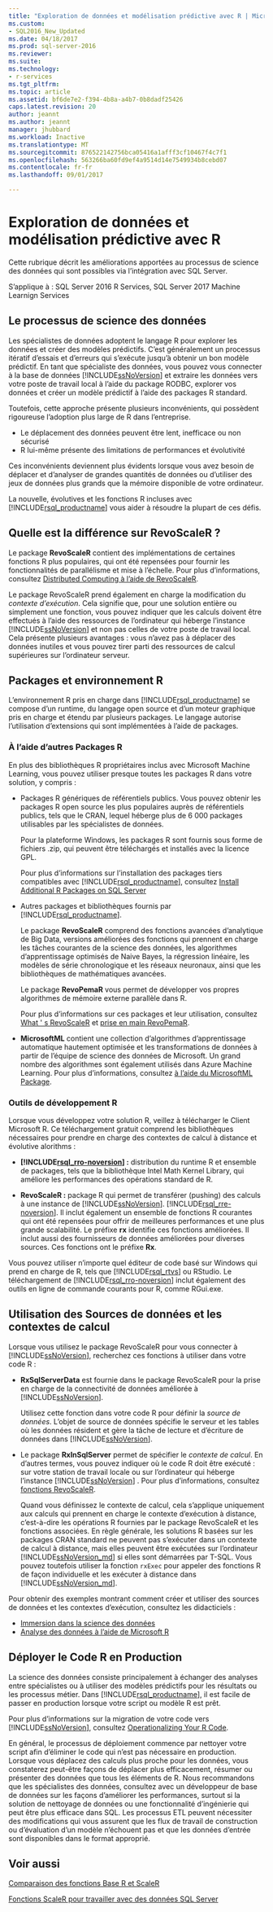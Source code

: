```yaml
---
title: "Exploration de données et modélisation prédictive avec R | Microsoft Docs"
ms.custom:
- SQL2016_New_Updated
ms.date: 04/18/2017
ms.prod: sql-server-2016
ms.reviewer: 
ms.suite: 
ms.technology:
- r-services
ms.tgt_pltfrm: 
ms.topic: article
ms.assetid: bf6de7e2-f394-4b8a-a4b7-0b8dadf25426
caps.latest.revision: 20
author: jeannt
ms.author: jeannt
manager: jhubbard
ms.workload: Inactive
ms.translationtype: MT
ms.sourcegitcommit: 876522142756bca05416a1afff3cf10467f4c7f1
ms.openlocfilehash: 563266ba60fd9ef4a9514d14e7549934b8cebd07
ms.contentlocale: fr-fr
ms.lasthandoff: 09/01/2017

---
```

# <a name="data-exploration-and-predictive-modeling-with-r"></a>Exploration de données et modélisation prédictive avec R

Cette rubrique décrit les améliorations apportées au processus de science des données qui sont possibles via l’intégration avec SQL Server.

S’applique à : SQL Server 2016 R Services, SQL Server 2017 Machine Learnign Services

## <a name="the-data-science-process"></a>Le processus de science des données

Les spécialistes de données adoptent le langage R pour explorer les données et créer des modèles prédictifs. C’est généralement un processus itératif d’essais et d’erreurs qui s’exécute jusqu’à obtenir un bon modèle prédictif. En tant que spécialiste des données, vous pouvez vous connecter à la base de données [!INCLUDE[ssNoVersion](../../includes/ssnoversion-md.md)] et extraire les données vers votre poste de travail local à l’aide du package RODBC, explorer vos données et créer un modèle prédictif à l’aide des packages R standard.

Toutefois, cette approche présente plusieurs inconvénients, qui possèdent rigoureuse l’adoption plus large de R dans l’entreprise. 

+ Le déplacement des données peuvent être lent, inefficace ou non sécurisé
+ R lui-même présente des limitations de performances et évolutivité

Ces inconvénients deviennent plus évidents lorsque vous avez besoin de déplacer et d’analyser de grandes quantités de données ou d’utiliser des jeux de données plus grands que la mémoire disponible de votre ordinateur.

La nouvelle, évolutives et les fonctions R incluses avec [!INCLUDE[rsql_productname](../../includes/rsql-productname-md.md)] vous aider à résoudre la plupart de ces défis. 

## <a name="whats-different-about-revoscaler"></a>Quelle est la différence sur RevoScaleR ?

Le package **RevoScaleR** contient des implémentations de certaines fonctions R plus populaires, qui ont été repensées pour fournir les fonctionnalités de parallélisme et mise à l’échelle. Pour plus d’informations, consultez [Distributed Computing à l’aide de RevoScaleR](https://msdn.microsoft.com/microsoft-r/scaler-distributed-computing).

Le package RevoScaleR prend également en charge la modification du *contexte d’exécution*. Cela signifie que, pour une solution entière ou simplement une fonction, vous pouvez indiquer que les calculs doivent être effectués à l’aide des ressources de l’ordinateur qui héberge l’instance [!INCLUDE[ssNoVersion](../../includes/ssnoversion-md.md)] et non pas celles de votre poste de travail local. Cela présente plusieurs avantages : vous n’avez pas à déplacer des données inutiles et vous pouvez tirer parti des ressources de calcul supérieures sur l’ordinateur serveur.

## <a name="r-environment-and-packages"></a>Packages et environnement R

L’environnement R pris en charge dans [!INCLUDE[rsql_productname](../../includes/rsql-productname-md.md)] se compose d’un runtime, du langage open source et d’un moteur graphique pris en charge et étendu par plusieurs packages. Le langage autorise l’utilisation d’extensions qui sont implémentées à l’aide de packages.  

### <a name="using-other-r-packages"></a>À l’aide d’autres Packages R

En plus des bibliothèques R propriétaires inclus avec Microsoft Machine Learning, vous pouvez utiliser presque toutes les packages R dans votre solution, y compris :

+ Packages R génériques de référentiels publics. Vous pouvez obtenir les packages R open source les plus populaires auprès de référentiels publics, tels que le CRAN, lequel héberge plus de 6 000 packages utilisables par les spécialistes de données.
  
  Pour la plateforme Windows, les packages R sont fournis sous forme de fichiers .zip, qui peuvent être téléchargés et installés avec la licence GPL.  
  
  Pour plus d’informations sur l’installation des packages tiers compatibles avec [!INCLUDE[rsql_productname](../../includes/rsql-productname-md.md)], consultez [Install Additional R Packages on SQL Server](../../advanced-analytics/r/install-additional-r-packages-on-sql-server.md)  
  
+ Autres packages et bibliothèques fournis par [!INCLUDE[rsql_productname](../../includes/rsql-productname-md.md)].   
  
     Le package **RevoScaleR** comprend des fonctions avancées d’analytique de Big Data, versions améliorées des fonctions qui prennent en charge les tâches courantes de la science des données, les algorithmes d’apprentissage optimisés de Naive Bayes, la régression linéaire, les modèles de série chronologique et les réseaux neuronaux, ainsi que les bibliothèques de mathématiques avancées.  
  
     Le package **RevoPemaR** vous permet de développer vos propres algorithmes de mémoire externe parallèle dans R.  
  
     Pour plus d’informations sur ces packages et leur utilisation, consultez [What ' s RevoScaleR](https://msdn.microsoft.com/microsoft-r/scaler-user-guide-introduction) et [prise en main RevoPemaR](https://msdn.microsoft.com/microsoft-r/pemar-getting-started). 

+ **MicrosoftML** contient une collection d’algorithmes d’apprentissage automatique hautement optimisée et les transformations de données à partir de l’équipe de science des données de Microsoft. Un grand nombre des algorithmes sont également utilisés dans Azure Machine Learning. Pour plus d’informations, consultez [à l’aide du MicrosoftML Package](../../advanced-analytics/using-the-microsoftml-package.md).

### <a name="r-development-tools"></a>Outils de développement R

Lorsque vous développez votre solution R, veillez à télécharger le Client Microsoft R. Ce téléchargement gratuit comprend les bibliothèques nécessaires pour prendre en charge des contextes de calcul à distance et évolutive alorithms :

+ **[!INCLUDE[rsql_rro-noversion](../../includes/rsql-rro-noversion-md.md)] :** distribution du runtime R et ensemble de packages, tels que la bibliothèque Intel Math Kernel Library, qui améliore les performances des opérations standard de R.  
  
+ **RevoScaleR :** package R qui permet de transférer (pushing) des calculs à une instance de [!INCLUDE[ssNoVersion](../../includes/ssnoversion-md.md)]. [!INCLUDE[rsql_rre-noversion](../../includes/rsql-rre-noversion-md.md)]. Il inclut également un ensemble de fonctions R courantes qui ont été repensées pour offrir de meilleures performances et une plus grande scalabilité. Le préfixe **rx** identifie ces fonctions améliorées. Il inclut aussi des fournisseurs de données améliorées pour diverses sources. Ces fonctions ont le préfixe **Rx**.

Vous pouvez utiliser n’importe quel éditeur de code basé sur Windows qui prend en charge de R, tels que [!INCLUDE[rsql_rtvs](../../includes/rsql-rtvs-md.md)] ou RStudio. Le téléchargement de [!INCLUDE[rsql_rro-noversion](../../includes/rsql-rro-noversion-md.md)] inclut également des outils en ligne de commande courants pour R, comme RGui.exe.

## <a name="use-new-data-sources-and-compute-contexts"></a>Utilisation des Sources de données et les contextes de calcul

Lorsque vous utilisez le package RevoScaleR pour vous connecter à [!INCLUDE[ssNoVersion](../../includes/ssnoversion-md.md)], recherchez ces fonctions à utiliser dans votre code R :

+ **RxSqlServerData** est fournie dans le package RevoScaleR pour la prise en charge de la connectivité de données améliorée à [!INCLUDE[ssNoVersion](../../includes/ssnoversion-md.md)].
  
     Utilisez cette fonction dans votre code R pour définir la *source de données*. L’objet de source de données spécifie le serveur et les tables où les données résident et gère la tâche de lecture et d’écriture de données dans [!INCLUDE[ssNoVersion](../../includes/ssnoversion-md.md)].
  
-   Le package **RxInSqlServer** permet de spécifier le *contexte de calcul*.  En d’autres termes, vous pouvez indiquer où le code R doit être exécuté : sur votre station de travail locale ou sur l’ordinateur qui héberge l’instance [!INCLUDE[ssNoVersion](../../includes/ssnoversion-md.md)] .  Pour plus d’informations, consultez [fonctions RevoScaleR](https://msdn.microsoft.com/microsoft-r/scaler/scaler).
  
     Quand vous définissez le contexte de calcul, cela s’applique uniquement aux calculs qui prennent en charge le contexte d’exécution à distance, c’est-à-dire les opérations R fournies par le package RevoScaleR et les fonctions associées. En règle générale, les solutions R basées sur les packages CRAN standard ne peuvent pas s’exécuter dans un contexte de calcul à distance, mais elles peuvent être exécutées sur l’ordinateur [!INCLUDE[ssNoVersion_md](../../includes/ssnoversion-md.md)] si elles sont démarrées par T-SQL. Vous pouvez toutefois utiliser la fonction `rxExec` pour appeler des fonctions R de façon individuelle et les exécuter à distance dans [!INCLUDE[ssNoVersion_md](../../includes/ssnoversion-md.md)].

Pour obtenir des exemples montrant comment créer et utiliser des sources de données et les contextes d’exécution, consultez les didacticiels :

+ [Immersion dans la science des données](../../advanced-analytics/tutorials/deepdive-data-science-deep-dive-using-the-revoscaler-packages.md)  
+  [Analyse des données à l’aide de Microsoft R](https://msdn.microsoft.com/en-us/microsoft-r/data-analysis-in-microsoft-r)

## <a name="deploy-r-code-to-production"></a>Déployer le Code R en Production

La science des données consiste principalement à échanger des analyses entre spécialistes ou à utiliser des modèles prédictifs pour les résultats ou les processus métier. Dans [!INCLUDE[rsql_productname](../../includes/rsql-productname-md.md)], il est facile de passer en production lorsque votre script ou modèle R est prêt.

Pour plus d’informations sur la migration de votre code vers [!INCLUDE[ssNoVersion](../../includes/ssnoversion-md.md)], consultez [Operationalizing Your R Code](../../advanced-analytics/r/operationalizing-your-r-code.md).

En général, le processus de déploiement commence par nettoyer votre script afin d’éliminer le code qui n’est pas nécessaire en production. Lorsque vous déplacez des calculs plus proche pour les données, vous constaterez peut-être façons de déplacer plus efficacement, résumer ou présenter des données que tous les éléments de R.  Nous recommandons que les spécialistes des données, consultez avec un développeur de base de données sur les façons d’améliorer les performances, surtout si la solution de nettoyage de données ou une fonctionnalité d’ingénierie qui peut être plus efficace dans SQL. Les processus ETL peuvent nécessiter des modifications qui vous assurent que les flux de travail de construction ou d’évaluation d’un modèle n’échouent pas et que les données d’entrée sont disponibles dans le format approprié.

## <a name="see-also"></a>Voir aussi

[Comparaison des fonctions Base R et ScaleR](https://msdn.microsoft.com/microsoft-r/scaler/compare-base-r-scaler-functions)

[Fonctions ScaleR pour travailler avec des données SQL Server](../../advanced-analytics/r/scaler-functions-for-working-with-sql-server-data.md)

